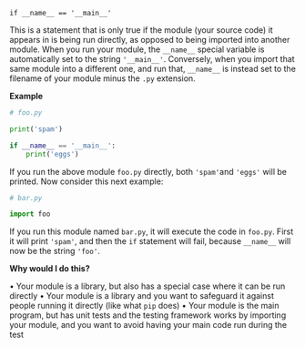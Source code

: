 `if __name__ == '__main__'`

This is a statement that is only true if the module (your source code) it appears in is being run directly, as opposed to being imported into another module.  When you run your module, the `__name__` special variable is automatically set to the string `'__main__'`. Conversely, when you import that same module into a different one, and run that, `__name__` is instead set to the filename of your module minus the `.py` extension.

**Example**
```py
# foo.py

print('spam')

if __name__ == '__main__':
    print('eggs')
```
If you run the above module `foo.py` directly, both `'spam'`and `'eggs'` will be printed. Now consider this next example:
```py
# bar.py

import foo
```
If you run this module named `bar.py`, it will execute the code in `foo.py`. First it will print `'spam'`, and then the `if` statement will fail, because `__name__` will now be the string `'foo'`.

**Why would I do this?**

• Your module is a library, but also has a special case where it can be run directly
• Your module is a library and you want to safeguard it against people running it directly (like what `pip` does)
• Your module is the main program, but has unit tests and the testing framework works by importing your module, and you want to avoid having your main code run during the test
